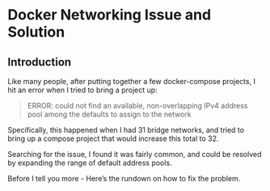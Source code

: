 # Docker Networking Issue and Solution

## Introduction

Like many people, after putting together a few docker-compose projects, I hit an error when I tried to bring a project up:

> ERROR: could not find an available, non-overlapping IPv4 address pool among the defaults to assign to the network

Specifically, this happened when I had 31 bridge networks, and tried to bring up a compose project that would increase this total to 32.

Searching for the issue, I found it was fairly common, and could be resolved by expanding the range of default address pools.

Before I tell you more - Here’s the rundown on how to fix the problem.

